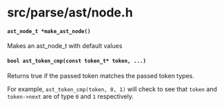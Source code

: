 # src/parse/ast/node.h

#### `ast_node_t *make_ast_node()`
Makes an ast_node_t with default values

#### `bool ast_token_cmp(const token_t* token, ...)`
Returns true if the passed token matches the passed token types.

For example, `ast_token_cmp(token, 0, 1)` will check to see that `token` and `token->next` are of type `0` and `1` respectively.

